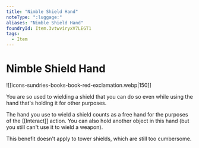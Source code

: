 ```yaml
---
title: "Nimble Shield Hand"
noteType: ":luggage:"
aliases: "Nimble Shield Hand"
foundryId: Item.3vtwviryxV7LEGT1
tags:
  - Item
---
```


# Nimble Shield Hand
![[icons-sundries-books-book-red-exclamation.webp|150]]

You are so used to wielding a shield that you can do so even while using the hand that's holding it for other purposes.

The hand you use to wield a shield counts as a free hand for the purposes of the [[Interact]] action. You can also hold another object in this hand (but you still can't use it to wield a weapon).

This benefit doesn't apply to tower shields, which are still too cumbersome.
